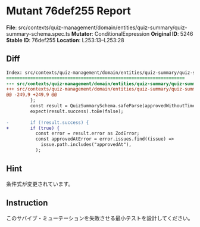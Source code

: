 # Mutant 76def255 Report

**File**: src/contexts/quiz-management/domain/entities/quiz-summary/quiz-summary-schema.spec.ts
**Mutator**: ConditionalExpression
**Original ID**: 5246
**Stable ID**: 76def255
**Location**: L253:13–L253:28

## Diff

```diff
Index: src/contexts/quiz-management/domain/entities/quiz-summary/quiz-summary-schema.spec.ts
===================================================================
--- src/contexts/quiz-management/domain/entities/quiz-summary/quiz-summary-schema.spec.ts	original
+++ src/contexts/quiz-management/domain/entities/quiz-summary/quiz-summary-schema.spec.ts	mutated #5246
@@ -249,9 +249,9 @@
         };
         const result = QuizSummarySchema.safeParse(approvedWithoutTimestamp);
         expect(result.success).toBe(false);
 
-        if (!result.success) {
+        if (true) {
           const error = result.error as ZodError;
           const approvedAtError = error.issues.find((issue) =>
             issue.path.includes("approvedAt"),
           );
```

## Hint

条件式が変更されています。

## Instruction

このサバイブ・ミューテーションを失敗させる最小テストを設計してください。
